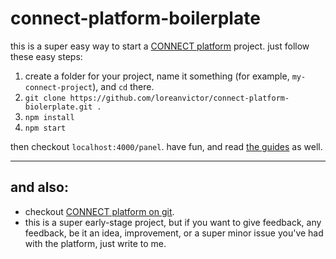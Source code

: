 # connect-platform-boilerplate

this is a super easy way to start a [CONNECT platform](https://loreanvictor.github.io/connect-platform/) project.
just follow these easy steps:

1. create a folder for your project, name it something (for example, `my-connect-project`), and `cd` there.
1. `git clone https://github.com/loreanvictor/connect-platform-biolerplate.git .`
1. `npm install`
1. `npm start`

then checkout `localhost:4000/panel`. have fun, and read [the guides](https://medium.com/connect-platform) as well.

---

## and also:

- checkout [CONNECT platform on git](https://github.com/loreanvictor/connect-platform).
- this is a super early-stage project, but if you want to give feedback, any feedback, be it an idea, improvement, or a super minor issue you've had with the platform, just write to me.
